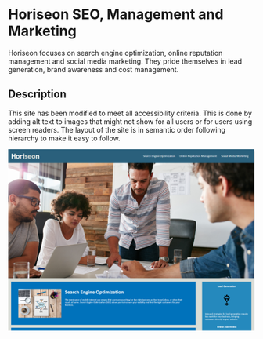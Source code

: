 # Horiseon SEO, Management and Marketing

Horiseon focuses on search engine optimization, online reputation management and social media marketing. They pride themselves in lead generation, brand awareness and cost management.

## Description

This site has been modified to meet all accessibility criteria. This is done by adding alt text to images that might not show for all users or for users using screen readers. The layout of the site is in semantic order following hierarchy to make it easy to follow.

![main webpage screenshot](Develop/assets/images/horiseon%20main.png)
